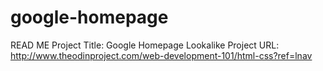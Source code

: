 # google-homepage
READ ME
Project Title: Google Homepage Lookalike
Project URL: http://www.theodinproject.com/web-development-101/html-css?ref=lnav